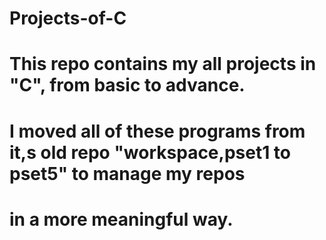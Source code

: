 # Projects-of-C
# This repo contains my all projects in "C", from basic to advance.
# I moved all of these programs from it,s old repo "workspace,pset1 to pset5" to manage my repos
# in a more meaningful way.
